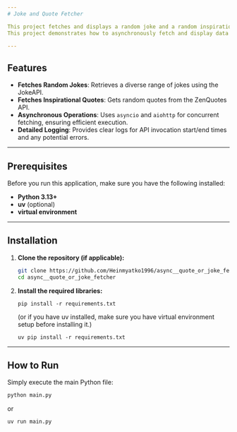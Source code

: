 ```yaml
---
# Joke and Quote Fetcher

This project fetches and displays a random joke and a random inspirational quote using asynchronous programming in Python. It leverages the `jokeapi` library for jokes and the ZenQuotes API for quotes.
This project demonstrates how to asynchronously fetch and display data from multiple external APIs using Python. While the current example uses a joke and quote API, the underlying principles and patterns are directly applicable to building scalable data ingestion pipelines for **Big Data Engineering** scenarios.

---
```

## Features

* **Fetches Random Jokes**: Retrieves a diverse range of jokes using the JokeAPI.
* **Fetches Inspirational Quotes**: Gets random quotes from the ZenQuotes API.
* **Asynchronous Operations**: Uses `asyncio` and `aiohttp` for concurrent fetching, ensuring efficient execution.
* **Detailed Logging**: Provides clear logs for API invocation start/end times and any potential errors.

---
## Prerequisites

Before you run this application, make sure you have the following installed:

* **Python 3.13+**
* **uv** (optional)
* **virtual environment**

---
## Installation

1.  **Clone the repository (if applicable):**
    ```bash
    git clone https://github.com/Heinmyatko1996/async__quote_or_joke_fetcher.git
    cd async__quote_or_joke_fetcher
    ```

2.  **Install the required libraries:**
    ```
    pip install -r requirements.txt
    ```
    (or if you have uv installed, make sure you have virtual environment setup before installing it.)
    ```
    uv pip install -r requirements.txt
    ```

---
## How to Run

Simply execute the main Python file:

```bash
python main.py
```
or
```
uv run main.py